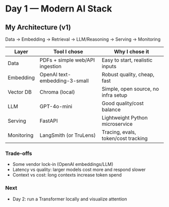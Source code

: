 # Day 1 — Modern AI Stack

## My Architecture (v1)
Data → Embedding → Retrieval → LLM/Reasoning → Serving → Monitoring

| Layer       | Tool I chose                     | Why I chose it                       |
|------------|----------------------------------|--------------------------------------|
| Data       | PDFs + simple web/API ingestion  | Easy to start, realistic inputs      |
| Embedding  | OpenAI text-embedding-3-small    | Robust quality, cheap, fast          |
| Vector DB  | Chroma (local)                   | Simple, open source, no infra setup  |
| LLM        | GPT-4o-mini                      | Good quality/cost balance            |
| Serving    | FastAPI                          | Lightweight Python microservice      |
| Monitoring | LangSmith (or TruLens)           | Tracing, evals, token/cost tracking  |

### Trade-offs
- Some vendor lock-in (OpenAI embeddings/LLM)
- Latency vs quality: larger models cost more and respond slower
- Context vs cost: long contexts increase token spend

### Next
- Day 2: run a Transformer locally and visualize attention

